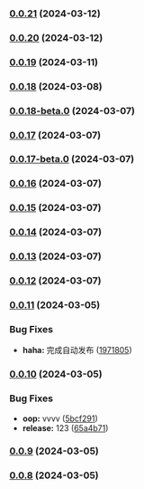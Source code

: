 

### [0.0.21](https://github.com/like0413/electron-vite-vue/compare/v0.0.20...v0.0.21) (2024-03-12)

### [0.0.20](https://github.com/like0413/electron-vite-vue/compare/v0.0.19...v0.0.20) (2024-03-12)

### [0.0.19](https://github.com/like0413/electron-vite-vue/compare/v0.0.18...v0.0.19) (2024-03-11)

### [0.0.18](https://github.com/like0413/electron-vite-vue/compare/v0.0.18-beta.0...v0.0.18) (2024-03-08)

### [0.0.18-beta.0](https://github.com/like0413/electron-vite-vue/compare/v0.0.17...v0.0.18-beta.0) (2024-03-07)

### [0.0.17](https://github.com/like0413/electron-vite-vue/compare/v0.0.17-beta.0...v0.0.17) (2024-03-07)

### [0.0.17-beta.0](https://github.com/like0413/electron-vite-vue/compare/v0.0.16...v0.0.17-beta.0) (2024-03-07)

### [0.0.16](https://github.com/like0413/electron-vite-vue/compare/v0.0.15...v0.0.16) (2024-03-07)

### [0.0.15](https://github.com/like0413/electron-vite-vue/compare/v0.0.14...v0.0.15) (2024-03-07)

### [0.0.14](https://github.com/like0413/electron-vite-vue/compare/v0.0.13...v0.0.14) (2024-03-07)

### [0.0.13](https://github.com/like0413/electron-vite-vue/compare/v0.0.12...v0.0.13) (2024-03-07)

### [0.0.12](https://github.com/like0413/electron-vite-vue/compare/v0.0.11...v0.0.12) (2024-03-07)

### [0.0.11](https://github.com/like0413/electron-vite-vue/compare/v0.0.10...v0.0.11) (2024-03-05)


### Bug Fixes

* **haha:** 完成自动发布 ([1971805](https://github.com/like0413/electron-vite-vue/commit/19718052d4cf13f5dda8a3403b978134c3e08e09))

### [0.0.10](https://github.com/like0413/electron-vite-vue/compare/v0.0.9...v0.0.10) (2024-03-05)


### Bug Fixes

* **oop:** vvvv ([5bcf291](https://github.com/like0413/electron-vite-vue/commit/5bcf291cb55a4523d0089a27123793f9d21bf969))
* **release:** 123 ([65a4b71](https://github.com/like0413/electron-vite-vue/commit/65a4b718dfb808b99d9684505254651511b301f6))

### [0.0.9](https://github.com/like0413/electron-vite-vue/compare/v0.0.8...v0.0.9) (2024-03-05)

### [0.0.8](https://github.com/like0413/electron-vite-vue/compare/v0.0.7...v0.0.8) (2024-03-05)
